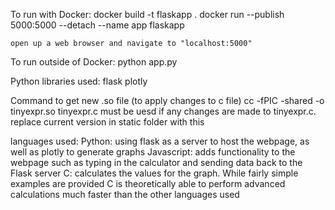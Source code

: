 To run with Docker:
    docker build -t flaskapp .
    docker run --publish 5000:5000 --detach --name app flaskapp

    open up a web browser and navigate to "localhost:5000"

To run outside of Docker:
    python app.py

Python libraries used:
    flask
    plotly

Command to get new .so file (to apply changes to c file)
    cc -fPIC -shared -o tinyexpr.so tinyexpr.c
    must be uesd if any changes are made to tinyexpr.c. replace current version in static folder with this


languages used:
    Python: using flask as a server to host the webpage, as well as plotly to generate graphs
    Javascript: adds functionality to the webpage such as typing in the calculator and sending data back to the Flask server
    C: calculates the values for the graph. While fairly simple examples are provided C is theoretically able to perform advanced calculations much faster than the other languages used